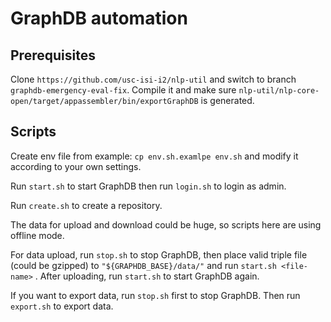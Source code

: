 # GraphDB automation

## Prerequisites

Clone `https://github.com/usc-isi-i2/nlp-util` and switch to branch `graphdb-emergency-eval-fix`. Compile it and make sure `nlp-util/nlp-core-open/target/appassembler/bin/exportGraphDB` is generated.

## Scripts

Create env file from example: `cp env.sh.examlpe env.sh` and modify it according to your own settings.

Run `start.sh` to start GraphDB then run `login.sh` to login as admin.

Run `create.sh` to create a repository.

The data for upload and download could be huge, so scripts here are using offline mode.

For data upload, run `stop.sh` to stop GraphDB, then place valid triple file (could be gzipped) to `"${GRAPHDB_BASE}/data/"` and run `start.sh <file-name>` . After uploading, run `start.sh` to start GraphDB again.

If you want to export data, run `stop.sh` first to stop GraphDB. Then run `export.sh` to export data.